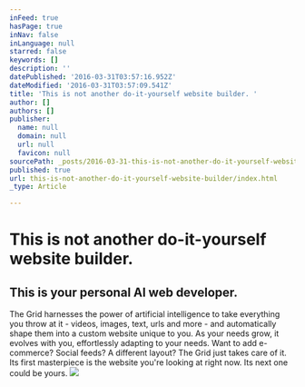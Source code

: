 ```yaml
---
inFeed: true
hasPage: true
inNav: false
inLanguage: null
starred: false
keywords: []
description: ''
datePublished: '2016-03-31T03:57:16.952Z'
dateModified: '2016-03-31T03:57:09.541Z'
title: 'This is not another do-it-yourself website builder. '
author: []
authors: []
publisher:
  name: null
  domain: null
  url: null
  favicon: null
sourcePath: _posts/2016-03-31-this-is-not-another-do-it-yourself-website-builder.md
published: true
url: this-is-not-another-do-it-yourself-website-builder/index.html
_type: Article

---
```

# This is not another do-it-yourself website builder. 

## This is your personal AI web developer.

The Grid harnesses the power of artificial intelligence to take everything you throw at it - videos, images, text, urls and more - and automatically shape them into a custom website unique to you. As your needs grow, it evolves with you, effortlessly adapting to your needs. Want to add e-commerce? Social feeds? A different layout? The Grid just takes care of it.  Its first masterpiece is the website you're looking at right now. Its next one could be yours.
![](https://the-grid-user-content.s3-us-west-2.amazonaws.com/2ae655c9-dc5e-4a75-b4be-ab5d343bd842.jpg)